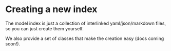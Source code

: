 # Creating a new index

The model index is just a collection of interlinked yaml/json/markdown files,
so you can just create them yourself. 

We also provide a set of classes that make the creation easy (docs coming soon!). 


